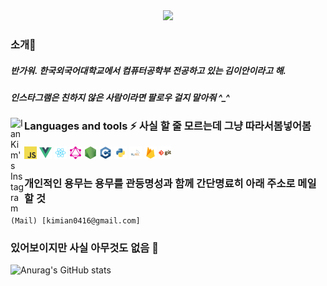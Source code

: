 <div align="center">	
	<img src="https://capsule-render.vercel.app/api?type=waving&color=auto&height=200&section=header&text=Ian%20Github😄&animation=twinkling&fontSize=50" />
 </div>
  
### 소개💬

	
##### 반가워. 한국외국어대학교에서 컴퓨터공학부 전공하고 있는 김이안이라고 해.

##### 인스타그램은 친하지 않은 사람이라면 팔로우 걸지 말아줘 ^_^

<a href="https://www.instagram.com/kimian_01/">
  <img align="left" alt="IanKim's Instagram" width="22px" src="https://raw.githubusercontent.com/hussainweb/hussainweb/main/icons/instagram.png" />
</a>
 	
 
### Languages and tools ⚡ 사실 할 줄 모르는데 그냥 따라서봄넣어봄

<code><img height="20" src="https://raw.githubusercontent.com/github/explore/80688e429a7d4ef2fca1e82350fe8e3517d3494d/topics/javascript/javascript.png"></code>
<code><img height="20" src="https://raw.githubusercontent.com/github/explore/80688e429a7d4ef2fca1e82350fe8e3517d3494d/topics/vue/vue.png"></code>
<code><img height="20" src="https://raw.githubusercontent.com/github/explore/80688e429a7d4ef2fca1e82350fe8e3517d3494d/topics/react/react.png"></code>
<code><img height="20" src="https://raw.githubusercontent.com/github/explore/5c058a388828bb5fde0bcafd4bc867b5bb3f26f3/topics/graphql/graphql.png"></code>
<code><img height="20" src="https://raw.githubusercontent.com/github/explore/80688e429a7d4ef2fca1e82350fe8e3517d3494d/topics/nodejs/nodejs.png"></code>
<code><img height="20" src="https://raw.githubusercontent.com/github/explore/80688e429a7d4ef2fca1e82350fe8e3517d3494d/topics/cpp/cpp.png"></code>
<code><img height="20" src="https://raw.githubusercontent.com/github/explore/80688e429a7d4ef2fca1e82350fe8e3517d3494d/topics/python/python.png"></code>
<code><img height="20" src="https://raw.githubusercontent.com/github/explore/80688e429a7d4ef2fca1e82350fe8e3517d3494d/topics/mysql/mysql.png"></code>
<code><img height="20" src="https://raw.githubusercontent.com/github/explore/80688e429a7d4ef2fca1e82350fe8e3517d3494d/topics/firebase/firebase.png"></code>
<code><img height="20" src="https://raw.githubusercontent.com/github/explore/80688e429a7d4ef2fca1e82350fe8e3517d3494d/topics/git/git.png"></code>

### 개인적인 용무는 용무를 관등명성과 함께 간단명료히 아래 주소로 메일할 것


	(Mail) [kimian0416@gmail.com]



### 있어보이지만 사실 아무것도 없음 🌱

![Anurag's GitHub stats](https://github-readme-stats.vercel.app/api?username=iank1m&show_icons=true&theme=gotham)

<!--
**iank1m/iank1m** is a ✨ _special_ ✨ repository because its `README.md` (this file) appears on your GitHub profile.

Here are some ideas to get you started:

- 🔭 I’m currently working on ...
- 🌱 I’m currently learning ...
- 👯 I’m looking to collaborate on ...
- 🤔 I’m looking for help with ...
- 💬 Ask me about ...
- 📫 How to reach me: ...
- 😄 Pronouns: ...
- ⚡ Fun fact: ...
-->
